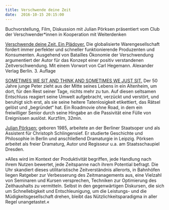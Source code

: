 ```yaml
---
title: Verschwende deine Zeit
date:  2016-10-15 20:15:00
---
```


Buchvorstellung, Film, Diskussion mit Julian Pörksen präsentiert vom Club der Verschwender*innen in Kooperation mit Weiterdenken



<a href="https://www.alexander-verlag.com/programm/titel/314-Verschwende_deine_Zeit.html">Verschwende deine Zeit. Ein Plädoyer.</a>
Die globalisierte Warengesellschaft fordert immer perfekter und schneller funktionierende Produzenten und Konsumenten. Ausgehend
von Batailles Ökonomie der Verschwendung argumentiert der Autor für das Konzept einer positiv verstandenen Zeitverschwendung.
Mit einem Vorwort von Carl Hegemann. Alexander Verlag Berlin. 3. Auflage



<a href="http://www.credofilm.de/en/short-film-test-en/">SOMETIMES WE SIT AND THINK AND SOMETIMES WE JUST SIT.</a>
Der 50 Jahre junge Peter zieht aus der Mitte seines Lebens in ein Altenheim, um dort, für den Rest seiner Tage, nichts mehr
zu tun. Auf diesen seltsamen Entschluss reagiert seine Umwelt aufgebracht, verzückt und verstört, und beruhigt sich erst,
als sie seine heitere Tatenlosigkeit etikettiert, das Rätsel gelöst und „begründet“ hat. Ein Roadmovie ohne Road, in dem ein
freiwilliger Senior durch seine Hingabe an die Passivität eine Fülle von Ereignissen auslöst.  Kurzfilm, 32min.



<a href="http://julianpoerksen.de">Julian Pörksen:</a> geboren 1985, arbeitete an der Berliner Staatsoper und als Assistent für Christoph Schlingensief. Er studierte Geschichte
und Philosophie in Berlin und anschließend Dramaturgie in Leipzig. Pörksen arbeitet als freier Dramaturg, Autor und Regisseur
u.a. am Staatsschaupiel Dresden.



»Alles wird im Kontext der Produktivität begriffen, jede Handlung nach ihrem Nutzen bewertet, jede Zeitspanne nach ihrem Potential
befragt. Die Uhr skandiert dieses utilitaristische Zeitverständnis allerorts, in Bahnhöfen liegen Ratgeber zur Verbesserung
des Zeitmanagements aus, eine Vielzahl von Seminaren und Kursen versprechen, Techniken zur Optimierung des Zeithaushalts zu
vermitteln. Selbst in den gegenwärtigen Diskursen, die sich um Schnellebigkeit und Entschleunigung, um die Leistungs- und
die Müdigkeitsgesellschaft drehen, bleibt das Nützlichkeitsparadigma in aller Regel unangetastet.«



